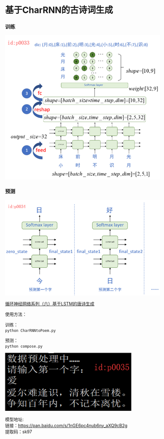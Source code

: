 # 基于CharRNN的古诗词生成
### 训练
![p0033](https://github.com/TolicWang/Pictures/raw/master/Pic/p0033.png)

### 预测
![p0034](https://github.com/TolicWang/Pictures/raw/master/Pic/p0034.png)

[循环神经网络系列（六）基于LSTM的唐诗生成 ]()

使用方法：

训练：<br>
`python CharRNNtoPoem.py`

预测：<br>
`python compose.py`

![p0035](https://github.com/TolicWang/Pictures/raw/master/Pic/p0035.png)


模型地址:<br>
链接：https://pan.baidu.com/s/1nGE6pc4nub6ny_aXQ9cB2g<br> 
提取码：sk97 
